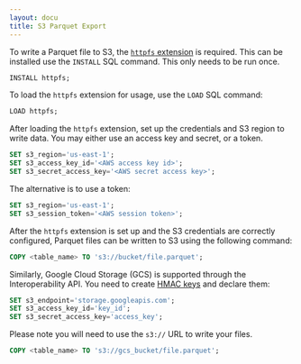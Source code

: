 ```yaml
---
layout: docu
title: S3 Parquet Export
---
```


To write a Parquet file to S3, the [`httpfs` extension](../../extensions/httpfs) is required. This can be installed use the `INSTALL` SQL command. This only needs to be run once.

```sql
INSTALL httpfs;
```

To load the `httpfs` extension for usage, use the `LOAD` SQL command:

```sql
LOAD httpfs;
```

After loading the `httpfs` extension, set up the credentials and S3 region to write data. You may either use an access key and secret, or a token.

```sql
SET s3_region='us-east-1';
SET s3_access_key_id='<AWS access key id>';
SET s3_secret_access_key='<AWS secret access key>';
```

The alternative is to use a token:

```sql
SET s3_region='us-east-1';
SET s3_session_token='<AWS session token>';
```

After the `httpfs` extension is set up and the S3 credentials are correctly configured, Parquet files can be written to S3 using the following command:

```sql
COPY <table_name> TO 's3://bucket/file.parquet';
```

Similarly, Google Cloud Storage (GCS) is supported through the Interoperability API. You need to create [HMAC keys](https://console.cloud.google.com/storage/settings;tab=interoperability) and declare them:

```sql
SET s3_endpoint='storage.googleapis.com';
SET s3_access_key_id='key_id';
SET s3_secret_access_key='access_key';
```

Please note you will need to use the `s3://` URL to write your files.

```sql
COPY <table_name> TO 's3://gcs_bucket/file.parquet';
```